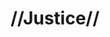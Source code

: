 ---
pid: CH1036
title: "//Justice//"
location_transcription: "//Justice// Hallway - w/ plaque"
zipcode: '19130'
outside_phl: 
neighborhood: Art Museum,Francisville
age: '26'
age_range: 20-29
instagram: 
image_file_name: CH_1036.jpg
proposal_transcription: Yo hablo HUMANO
topic: Inclusivity
topic_summary: '0'
type: Other No Form
keywords_other: 
credit: 
image_labels: 
twitter: 
facebook: 
permalink: "/monuments/ch1036/"
layout: item-page
---